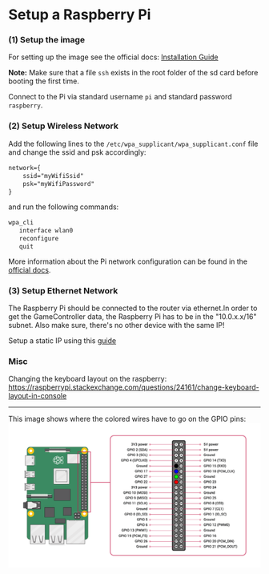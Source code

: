 # Setup a Raspberry Pi
### (1)  Setup the image
For setting up the image see the official docs: [Installation Guide](https://www.raspberrypi.org/documentation/installation/installing-images/)

**Note:** Make sure that a file `ssh` exists in the root folder of the sd card before booting the first time.


Connect to the Pi via standard username `pi` and standard password `raspberry`. 

### (2) Setup Wireless Network
Add the following lines to the `/etc/wpa_supplicant/wpa_supplicant.conf` file and change the ssid and psk accordingly:

```
network={
    ssid="myWifiSsid"
    psk="myWifiPassword"
}
```
and run the following commands:
```
wpa_cli
   interface wlan0
   reconfigure
   quit
```

More information about the Pi network configuration can be found in the 
[official docs](https://www.raspberrypi.org/documentation/configuration/wireless/wireless-cli.md).

### (3) Setup Ethernet Network
The Raspberry Pi should be connected to the router via ethernet.In order to get the GameController data, the
Raspberry Pi has to be in the "10.0.x.x/16" subnet. Also make sure, there's no other device with the same IP!  

Setup a static IP using this [guide](https://www.modmypi.com/blog/how-to-give-your-raspberry-pi-a-static-ip-address-update)

### Misc
Changing the keyboard layout on the raspberry:
https://raspberrypi.stackexchange.com/questions/24161/change-keyboard-layout-in-console

---
This image shows where the colored wires have to go on the GPIO  pins:  
![GPIO Color Codes](https://github.com/BerlinUnited/RoboCupTools/blob/master/GoPro/gpio_color_codes.png)